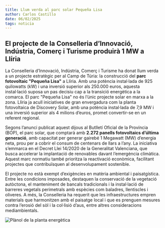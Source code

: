 ```yaml
---
title: Llum verda al parc solar Pequeña Lisa
author: Carlos Castillo
date: 06/02/2025
tags: noticia
---
```


## El projecte de la Conselleria d’Innovació, Indústria, Comerç i Turisme produirà 1 MW a Llíria

La Conselleria d’Innovació, Indústria, Comerç i Turisme ha donat llum verda a un projecte estratègic per al Camp de Túria: la construcció del **parc fotovoltaic "Pequeña Lisa"** a Llíria. Amb una potència instal·lada de 925 quilowatts (kW) i una inversió superior als 250.000 euros, aquesta instal·lació suposa un pas decisiu cap a la transició energètica a la comarca. El parc "Pequeña Lisa" no és l’únic projecte solar en marxa a la zona. Llíria ja acull iniciatives de gran envergadura com la planta fotovoltaica de Discovery Solar, amb una potència instal·lada de 7,9 MW i una inversió superior als 4 milions d’euros, promet convertir-se en un referent regional.

Segons l’anunci publicat aquest dijous al Butlletí Oficial de la Província (BOP), el parc solar, que comptarà amb **2.272 panells fotovoltaics d’última generació**, amb capacitat per generar gairebé 1 Megawatt (MW) d’energia neta, prou per a cobrir el consum de centenars de llars a l’any. La iniciativa s’emmarca en el Decret Llei 14/2020 de la Generalitat Valenciana, que busca accelerar la implantació de renovables davant l’emergència climàtica. Aquest marc normatiu també prioritza la reactivació econòmica, facilitant projectes que contribuïsquen al desenvolupament sostenible.

El projecte no està exempt d’exigències en matèria ambiental i paisatgística. Entre les condicions imposades, destaquen la conservació de la vegetació autòctona, el manteniment de bancals tradicionals i la instal·lació de barreres vegetals perimetrals amb espècies com baladres, llentiscles i oliveres. A més, la Conselleria ha requerit que les infraestructures empren materials que harmonitzen amb el paisatge local i que es prenguen mesures contra l’erosió del sòl i la col·lisió d’aus, entre altres consideracions mediambientals.

![Plànol de la planta energètica](/assets/continguts/recursos/20250202-Planta-energetica.jpg "Plànol de la planta energètica")
